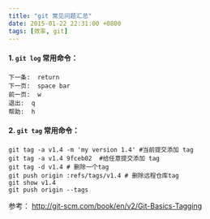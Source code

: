 ```yaml
---
title: "git 常见问题汇总"
date: 2015-01-22 22:31:00 +0800
tags: [效率, git]
---
```


#### 1. `git log` 常用命令：

```
下一条:  return
下一页:  space bar
前一页:  w
退出:  q
帮助:  h
```

#### 2. `git tag` 常用命令：

```
git tag -a v1.4 -m 'my version 1.4' #当前提交添加 tag
git tag -a v1.4 9fceb02  #给任意提交添加 tag
git tag -d v1.4 # 删除一个tag
git push origin :refs/tags/v1.4 # 删除远程仓库tag
git show v1.4
git push origin --tags
```

参考： http://git-scm.com/book/en/v2/Git-Basics-Tagging
